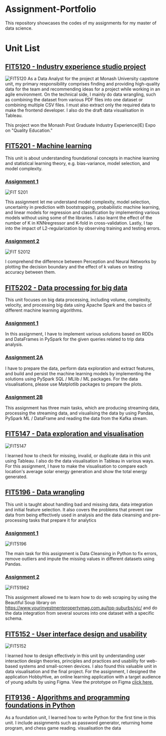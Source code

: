 # Assignment-Portfolio
This repository showcases the codes of my assignments for my master of data science.
 
# Unit List
## [FIT5120 - Industry experience studio project](https://github.com/p-amarade/Assignment-Portfolio/tree/main/FIT5120%20-%20Industry%20experience%20studio%20project)
![FIT5120](https://github.com/p-amarade/Assignment-Portfolio/assets/146332354/4b413d54-9259-4287-bdcf-39a952af484d)
As a Data Analyst for the project at Monash University capstone unit, my primary responsibility comprises finding and providing high-quality data for the team and recommending ideas for a project while working in an agile environment. On the technical side, I mainly do data wrangling, such as combining the dataset from various PDF files into one dataset or combining multiple CSV files. I must also extract only the required data to make the frontend developer. I also do the draft data visualisation in Tableau.

This project won the Monash Post Graduate Industry Experience(IE) Expo on "Quality Education."

## [FIT5201 - Machine learning](https://github.com/p-amarade/Assignment-Portfolio/tree/main/FIT5201%20-%20Machine%20learning)
This unit is about understanding foundational concepts in machine learning and statistical learning theory, e.g. bias-variance, model selection, and model complexity.
### [Assignment 1](https://github.com/p-amarade/Assignment-Portfolio/tree/main/FIT5201%20-%20Machine%20learning/A1)

![FIT 5201](https://github.com/p-amarade/Assignment-Portfolio/assets/146332354/fab2cabf-b5c1-4e44-b0a6-71ab41bfe95d)

This assignment let me understand model complexity, model selection, uncertainty in prediction with bootstrapping, probabilistic machine learning, and linear models for regression and classification by implementing various models without using some of the libraries. I also learnt the effect of the number of K in KNNregressor and K-fold in cross-validation. Lastly, I tap into the impact of L2-regularization by observing training and testing errors.
### [Assignment 2](https://github.com/p-amarade/Assignment-Portfolio/tree/main/FIT5201%20-%20Machine%20learning/A2)
![FIT 52012](https://github.com/p-amarade/Assignment-Portfolio/assets/146332354/c224c9c3-8572-4f4d-ab26-3dafe1e9c201)

I comprehend the difference between Perception and Neural Networks by plotting the decision boundary and the effect of k values on testing accuracy between them.

## [FIT5202 - Data processing for big data](https://github.com/p-amarade/Assignment-Portfolio/tree/main/FIT5202%20-%20Data%20processing%20for%20big%20data)
This unit focuses on big data processing, including volume, complexity, velocity,  and processing big data using Apache Spark and the basics of different machine learning algorithms. 
### [Assignment 1](https://github.com/p-amarade/Assignment-Portfolio/tree/main/FIT5202%20-%20Data%20processing%20for%20big%20data/A1)
In this assignment, I have to implement various solutions based on RDDs and DataFrames in PySpark for the given queries related to trip data analysis.
### [Assignment 2A](https://github.com/p-amarade/Assignment-Portfolio/tree/main/FIT5202%20-%20Data%20processing%20for%20big%20data/A2)
I have to prepare the data, perform data exploration and extract features, and build and persist the machine learning models by implementing the solutions using PySpark SQL / MLlib / ML packages. For the data visualisations, please use Matplotlib packages to prepare the plots.
### [Assignment 2B](https://github.com/p-amarade/Assignment-Portfolio/tree/main/FIT5202%20-%20Data%20processing%20for%20big%20data/A2)
This assignment has three main tasks, which are producing streaming data, processing the streaming data, and visualising the data by using Pandas, PySpark ML / DataFrame and reading
the data from the Kafka stream.

## [FIT5147 - Data exploration and visualisation](https://github.com/p-amarade/Assignment-Portfolio/tree/main/FIT5147%20-%20Data%20exploration%20and%20visualisation/A1)
![FIT5147](https://github.com/p-amarade/Assignment-Portfolio/assets/146332354/62cf298e-a765-4496-a7ae-8baa1024b268)

I learned how to check for missing, invalid, or duplicate data in this unit using Tableau. I also do the data visualisation in Tableau in various ways. For this assignment, I have to make the visualisation to compare each location's average solar energy generation and show the total energy generated. 

## [FIT5196 - Data wrangling](https://github.com/p-amarade/Assignment-Portfolio/tree/main/FIT5196%20-%20Data%20wrangling)
This unit is taught about handling bad and missing data, data integration and initial feature selection. It also covers the problems that prevent raw data from being effectively used in analysis and the data cleansing and pre-processing tasks that prepare it for analytics
### [Assignment 1](https://github.com/p-amarade/Assignment-Portfolio/tree/main/FIT5196%20-%20Data%20wrangling/A1)
![FIT5196](https://github.com/p-amarade/Assignment-Portfolio/assets/146332354/5b69aee6-ab23-4348-a958-22ed3f8bc083)

The main task for this assignment is Data Cleansing in Python to fix errors, remove outliers and impute the missing values in different datasets using Pandas.
### [Assignment 2](https://github.com/p-amarade/Assignment-Portfolio/tree/main/FIT5196%20-%20Data%20wrangling/A2)
![FIT51962](https://github.com/p-amarade/Assignment-Portfolio/assets/146332354/074184b4-b2ee-44d1-8916-c5b9671e4879)


This assignment allowed me to learn how to do web scraping by using the Beautiful Soup library on https://www.yourinvestmentpropertymag.com.au/top-suburbs/vic/ and do the data integration from several sources into one dataset with a specific schema.

## [FIT5152 - User interface design and usability](https://github.com/p-amarade/Assignment-Portfolio/tree/main/FIT5152%20-%20User%20interface%20design%20and%20usability)
![FIT5152](https://github.com/p-amarade/Assignment-Portfolio/assets/146332354/fbe6c129-1661-449f-b475-687f53681538)


I learned how to design effectively in this unit by understanding user interaction design theories, principles and practices and usability for web-based systems and small-screen devices. I also found this valuable unit in data visualisation and the final project.
For the assignment, I designed the application HobbyHive, an online learning application with a target audience of young adults by using Figma.
View the prototype on Figma [click here.](https://www.figma.com/proto/3FmCqThSM9kV61eNzljNrK/Tute03-C-(Copy)?type=design&node-id=73-553&t=aPSZLRYIX1Nyxw9T-1&scaling=scale-down&page-id=73%3A364&starting-point-node-id=629%3A907&mode=design)


## [FIT9136 - Algorithms and programming foundations in Python](https://github.com/p-amarade/Assignment-Portfolio/tree/main/FIT9136%20-%20Algorithms%20and%20programming%20foundations%20in%20Python)
As a foundation unit, I learned how to write Python for the first time in this unit. I include assignments such as password generator, returning home program, and chess game reading. visualisation the data

